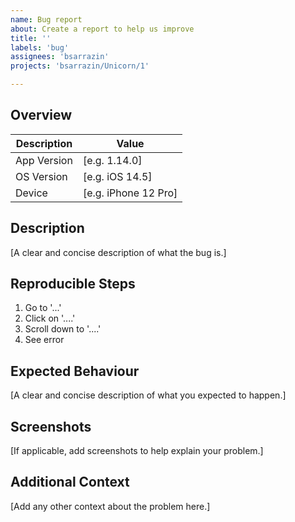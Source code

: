 ```yaml
---
name: Bug report
about: Create a report to help us improve
title: ''
labels: 'bug'
assignees: 'bsarrazin'
projects: 'bsarrazin/Unicorn/1'

---
```


## Overview
Description | Value
--- | ---
App Version | [e.g. 1.14.0]
OS Version | [e.g. iOS 14.5]
Device | [e.g. iPhone 12 Pro]

## Description

[A clear and concise description of what the bug is.]

## Reproducible Steps

1. Go to '...'
2. Click on '....'
3. Scroll down to '....'
4. See error

## Expected Behaviour

[A clear and concise description of what you expected to happen.]

## Screenshots

[If applicable, add screenshots to help explain your problem.]


## Additional Context

[Add any other context about the problem here.]
